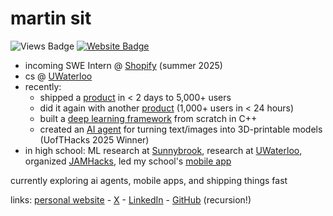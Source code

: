 # martin sit

![Views Badge](https://komarev.com/ghpvc/?username=martin226&label=Profile%20views&color=0e75b6&style=flat) [![Website Badge](https://img.shields.io/badge/website-martinsit.ca-blue)](https://martinsit.ca)

- incoming SWE Intern @ [Shopify](https://shopify.com/) (summer 2025)
- cs @ [UWaterloo](https://uwaterloo.ca/)
- recently:
  - shipped a [product](https://jakesresu.me/) in < 2 days to 5,000+ users
  - did it again with another [product](https://justslideitin.com/) (1,000+ users in < 24 hours)
  - built a [deep learning framework](https://github.com/martin226/litenet) from scratch in C++
  - created an [AI agent](https://github.com/martin226/twirl) for turning text/images into 3D-printable models (UofTHacks 2025 Winner)
- in high school: ML research at [Sunnybrook](https://sunnybrook.ca/research/), research at [UWaterloo](https://cs.uwaterloo.ca/~dbarrada/), organized [JAMHacks](https://www.jamhacks.ca/), led my school's [mobile app](https://app.staugustinechs.ca/)

currently exploring ai agents, mobile apps, and shipping things fast

links: [personal website](https://martinsit.ca/) - [X](https://x.com/_martinsit) - [LinkedIn](https://linkedin.com/in/martin-sit) - [GitHub](https://github.com/martin226) (recursion!)

